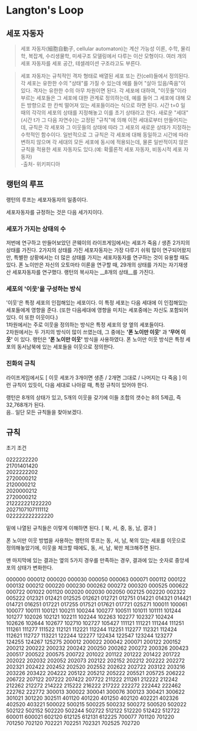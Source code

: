 # Langton's Loop

## 세포 자동자

> 세포 자동자(細胞自動子, cellular automaton)는 계산 가능성 이론, 수학, 물리학, 복잡계, 수리생물학, 미세구조 모델링에서 다루는 이산 모형이다. 여러 개의 세포 자동자를 세포 공간, 테셀레이션 구조라고도 부른다.
 
> 세포 자동자는 규칙적인 격자 형태로 배열된 세포 또는 칸(cell)들에서 정의된다. 각 세포는 유한한 수의 "상태"를 가질 수 있는데 예를 들어 "살아 있음/죽음"이 있다. 격자는 유한한 수의 아무 차원이면 된다. 각 세포에 대하여, "이웃들"이라 부르는 세포들은 그 세포에 대한 관계로 정의하는데, 예를 들어 그 세포에 대해 모든 방향으로 한 칸씩 떨어져 있는 세포들이라는 식으로 하면 된다. 시간 t=0 일 때의 각각의 세포의 상태를 지정해놓고 이를 초기 상태라고 한다. 새로운 "세대"(시간 t가 그 다음 자연수)는 고정된 "규칙"에 의해 이전 세대로부터 만들어지는데, 규칙은 각 세포와 그 이웃들의 상태에 따라 그 세포의 새로운 상태가 지정하는 수학적인 함수이다. 일반적으로 그 규칙은 각 세포에 대해 동일하고 시간에 따라 변하지 않으며 각 세대의 모든 세포에 동시에 적용되는데, 물론 일반적이지 않은 규칙을 적용한 세포 자동자도 있다.(예: 확률론적 세포 자동자, 비동시적 세포 자동자)  
> -출처- 위키피디아

## 랭턴의 루프
랭턴의 루프는 세포자동자의 일종이다.

세포자동자를 규정하는 것은 다음 세가지이다.

### 세포가 가지는 상태의 수
저번에 연구하고 만들어보았던 콘웨이의 라이프게임에서는 세포가 죽음 / 생존 2가지의 상태를 가진다. 2가지의 상태를 가진 세포자동자는 가장 다루기 쉬워 많이 연구되어왔지만, 특별한 상황에서는 더 많은 상태를 가지는 세포자동자를 연구하는 것이 유용할 때도 있다. 폰 노이만은 자신의 오토마타 이론을 연구할 때, 29개의 상태를 가지는 자기재생산 세포자동자를 연구했다. 랭턴의 복사자는 __8개의 상태__를 가진다.

### 세포의 '이웃'을 구성하는 방식
'이웃'은 특정 세포의 인접해있는 세포이다. 이 특정 세포는 다음 세대에 이 인접해있는 세포들에게 영향을 준다. (또한 다음세대에 영향을 미치는 세포중에는 자신도 포함되어있다. 이 또한 이웃이다.)  
1차원에서는 주로 이웃을 정의하는 방식은 특정 세포의 양 옆의 세포들이다.  
2차원에서는 두 가지의 방식이 많이 쓰였는데, 그 중에는 __'폰 노이만 이웃'__ 과 __'무어 이웃'__ 이 있다. 랭턴은 __'폰 노이만 이웃'__ 방식을 사용하였다.  폰 노이만 이웃 방식은 특정 세포의 동서남북에 있는 세포들을 이웃으로 정의한다.

### 진화의 규칙
라이프게임에서도 [ 이웃 세포가 3개이면 생존 / 2개면 그대로 / 나머지는 다 죽음 ] 이런 규칙이 있듯이, 다음 세대로 나아갈 때, 특정 규칙이 있어야 한다.

랭턴은 8개의 상태가 있고, 5개의 이웃을 갖기에 이들 조합의 갯수는 8의 5제곱, 즉 32,768개가 된다.  
음.. 일단 모든 규칙들을 찾아보겠다.  

## 규칙
초기 조건

0222222220  
21701401420  
2022222202  
2720000212  
2120000212  
2020000212  
2720000212  
212222221222220  
2027107107111112  
022222222222220  

밑에 나열된 규칙들은 이렇게 이해하면 된다.
[ 북, 서, 중, 동, 남, 결과 ]

폰 노이만 이웃 방법을 사용하는 랭턴의 루프는 동, 서, 남, 북의 있는 세포를 이웃으로 정의해놓았기에,
이웃을 체크할 때에도, 동, 서, 남, 북만 체크해주면 된다.

맨 마지막에 있는 결과는 옆의 5가지 경우를 만족하는 경우, 결과에 있는 숫자로 중앙세포의 상태가 변화한다.

000000
000012
000020
000030
000050
000063
000071
000112
000122
000132
000212
000220
000230
000262
000272
000320
000525
000622
000722
001022
001120
002020
002030
002050
002125
002220
002322
005222
012321
012421
012525
012621
012721
012751
014221
014321
014421
014721
016251
017221
017255
017521
017621
017721
025271
100011
100061
100077
100111
100121
100211
100244
100277
100511
101011
101111
101244
101277
102026
102121
102211
102244
102263
102277
102327
102424
102626
102644
102677
102710
102727
105427
111121
111221
111244
111251
111261
111277
111522
112121
112221
112244
112251
112277
112321
112424
112621
112727
113221
122244
122277
122434
122547
123244
123277
124255
124267
125275
200012
200022
200042
200071
200122
200152
200212
200222
200232
200242
200250
200262
200272
200326
200423
200517
200522
200575
200722
201022
201122
201222
201422
201722
202022
202032
202052
202073
202122
202152
202212
202222
202272
202321
202422
202452
202520
202552
202622
202722
203122
203216
203226
203422
204222
205122
205212
205222
205521
205725
206222
206722
207122
207222
207422
207722
211222
211261
212222
212242
212262
212272
214222
215222
216222
217222
222272
222442
222462
222762
222772
300013
300022
300041
300076
300123
300421
300622
301021
301220
302511
401120
401220
401250
402120
402221
402326
402520
403221
500022
500215
500225
500232
500272
500520
502022
502122
502152
502220
502244
502722
512122
512220
512422
512722
600011
600021
602120
612125
612131
612225
700077
701120
701220
701250
702120
702221
702251
702321
702525
702720